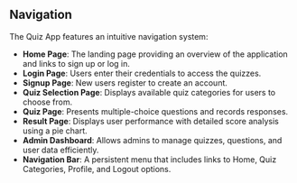 ## Navigation
The Quiz App features an intuitive navigation system:
- **Home Page**: The landing page providing an overview of the application and links to sign up or log in.
- **Login Page**: Users enter their credentials to access the quizzes.
- **Signup Page**: New users register to create an account.
- **Quiz Selection Page**: Displays available quiz categories for users to choose from.
- **Quiz Page**: Presents multiple-choice questions and records responses.
- **Result Page**: Displays user performance with detailed score analysis using a pie chart.
- **Admin Dashboard**: Allows admins to manage quizzes, questions, and user data efficiently.
- **Navigation Bar**: A persistent menu that includes links to Home, Quiz Categories, Profile, and Logout options.

